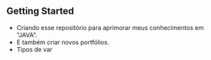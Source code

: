## Getting Started
- Criando esse repositório para aprimorar meus conhecimentos em "JAVA".
- E também criar novos portfólios.
- Tipos de var
